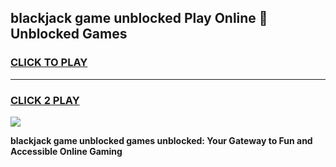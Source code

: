 
## blackjack game unblocked Play Online 👋 Unblocked Games
<h3>
<a href="https://premium.freeplayer.one?title=blackjack_game_unblocked&ref=19F">CLICK TO PLAY</a></h3>
<hr>

<h3>
<a href="https://premium.freeplayer.one?title=blackjack_game_unblocked&ref=19F">CLICK 2 PLAY</a>
  
</h3>

<a href="https://premium.freeplayer.one?title=blackjack_game_unblocked&ref=19F"><img src="https://clearcache.store/games.png"></a>


**blackjack game unblocked games unblocked: Your Gateway to Fun and Accessible Online Gaming**
